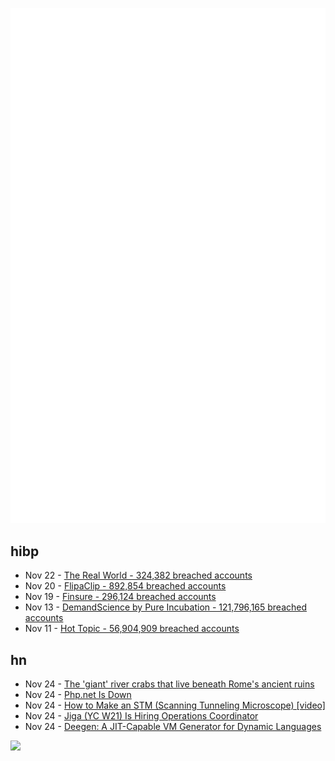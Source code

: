![Metrics](https://raw.githubusercontent.com/phixion/phixion/master/metrics.svg)

## hibp

<!--
for https://github.com/phixion/phixion/blob/main/.github/workflows/feeds.yml
-->
<!--START_SECTION:haveibeenpwnd-->
- Nov 22 - [The Real World - 324,382 breached accounts](https://haveibeenpwned.com/PwnedWebsites#TheRealWorld)
- Nov 20 - [FlipaClip - 892,854 breached accounts](https://haveibeenpwned.com/PwnedWebsites#FlipaClip)
- Nov 19 - [Finsure - 296,124 breached accounts](https://haveibeenpwned.com/PwnedWebsites#Finsure)
- Nov 13 - [DemandScience by Pure Incubation - 121,796,165 breached accounts](https://haveibeenpwned.com/PwnedWebsites#DemandScience)
- Nov 11 - [Hot Topic - 56,904,909 breached accounts](https://haveibeenpwned.com/PwnedWebsites#HotTopic)
<!--END_SECTION:haveibeenpwnd-->

## hn

<!--
for https://github.com/phixion/phixion/blob/main/.github/workflows/feeds.yml
-->
<!--START_SECTION:hn-->
- Nov 24 - [The 'giant' river crabs that live beneath Rome's ancient ruins](https://www.nationalgeographic.com/animals/article/river-crab-ancient-rome)
- Nov 24 - [Php.net Is Down](https://www.php.net/)
- Nov 24 - [How to Make an STM (Scanning Tunneling Microscope) [video]](https://www.youtube.com/watch?v=aQaRXdabug0)
- Nov 24 - [Jiga (YC W21) Is Hiring Operations Coordinator](https://www.ycombinator.com/companies/jiga/jobs/Z53kcTZ-logistics-operations-coordinator)
- Nov 24 - [Deegen: A JIT-Capable VM Generator for Dynamic Languages](https://arxiv.org/abs/2411.11469)
<!--END_SECTION:hn-->

<!--
for https://yhype.me
-->
![](https://hit.yhype.me/github/profile?user_id=13013670)
